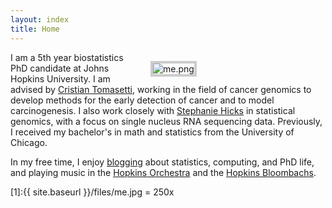 ```yaml
---
layout: index
title: Home
---
```




<figure style="float: right; width: 240px; margin-left: 24px; margin-bottom: 6px">
	<img src="{{ site.baseurl }}/files/me.png" alt="me.png" style="border: #ccc 4px solid"/>
	<figcaption style="text-align: center; font-size: x-large">
    </figcaption>
</figure>

I am a 5th year biostatistics PhD candidate at Johns Hopkins University. I am advised by [Cristian Tomasetti](https://cristiantomasetti.com), working in the field of cancer genomics to develop methods for the early detection of cancer and to model carcinogenesis. I also work closely with [Stephanie Hicks](https://www.stephaniehicks.com/) in statistical genomics, with a focus on single nucleus RNA sequencing data. Previously, I received my bachelor's in math and statistics from the University of Chicago. 

In my free time, I enjoy [blogging](https://blog.albertkuo.me) about statistics, computing, and PhD life, and playing music in the [Hopkins Orchestra](https://studentaffairs.jhu.edu/hso) and the [Hopkins Bloombachs](https://www.facebook.com/groups/bloombachsathopkins). 

[1]:{{ site.baseurl }}/files/me.jpg = 250x


